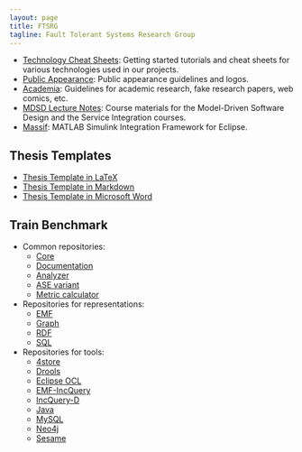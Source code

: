 ```yaml
---
layout: page
title: FTSRG
tagline: Fault Tolerant Systems Research Group
---
```


* [Technology Cheat Sheets](https://github.com/ftsrg/technology-cheat-sheets/wiki): Getting started tutorials and cheat sheets for various technologies used in our projects.
* [Public Appearance](https://github.com/ftsrg/public-appearance): Public appearance guidelines and logos.
* [Academia](https://github.com/ftsrg/academia/wiki): Guidelines for academic research, fake research papers, web comics, etc.
* [MDSD Lecture Notes](https://github.com/ftsrg/mdsd/wiki): Course materials for the Model-Driven Software Design and the Service Integration courses.
* [Massif](https://github.com/FTSRG/massif): MATLAB Simulink Integration Framework for Eclipse.

## Thesis Templates

* [Thesis Template in LaTeX](https://github.com/ftsrg/thesis-template-latex)
* [Thesis Template in Markdown](https://github.com/ftsrg/thesis-template-markdown)
* [Thesis Template in Microsoft Word](https://github.com/ftsrg/thesis-template-word)

## Train Benchmark

* Common repositories:
  * [Core](https://github.com/ftsrg/trainbenchmark-core)
  * [Documentation](https://github.com/ftsrg/trainbenchmark-docs)
  * [Analyzer](https://github.com/ftsrg/trainbenchmark-analyze)
  * [ASE variant](https://github.com/ftsrg/trainbenchmark-ase)
  * [Metric calculator](https://github.com/ftsrg/trainbenchmark-metrics)
* Repositories for representations:
  * [EMF](https://github.com/ftsrg/trainbenchmark-emf)
  * [Graph](https://github.com/ftsrg/trainbenchmark-graph)
  * [RDF](https://github.com/ftsrg/trainbenchmark-rdf)
  * [SQL](https://github.com/ftsrg/trainbenchmark-sql)
* Repositories for tools:
  * [4store](https://github.com/ftsrg/trainbenchmark-fourstore)
  * [Drools](https://github.com/ftsrg/trainbenchmark-drools)
  * [Eclipse OCL](https://github.com/ftsrg/trainbenchmark-eclipseocl)
  * [EMF-IncQuery](https://github.com/ftsrg/trainbenchmark-emfincquery)
  * [IncQuery-D](https://github.com/ftsrg/trainbenchmark-incqueryd)
  * [Java](https://github.com/ftsrg/trainbenchmark-java)
  * [MySQL](https://github.com/ftsrg/trainbenchmark-mysql)
  * [Neo4j](https://github.com/ftsrg/trainbenchmark-neo4j)
  * [Sesame](https://github.com/ftsrg/trainbenchmark-sesame)
